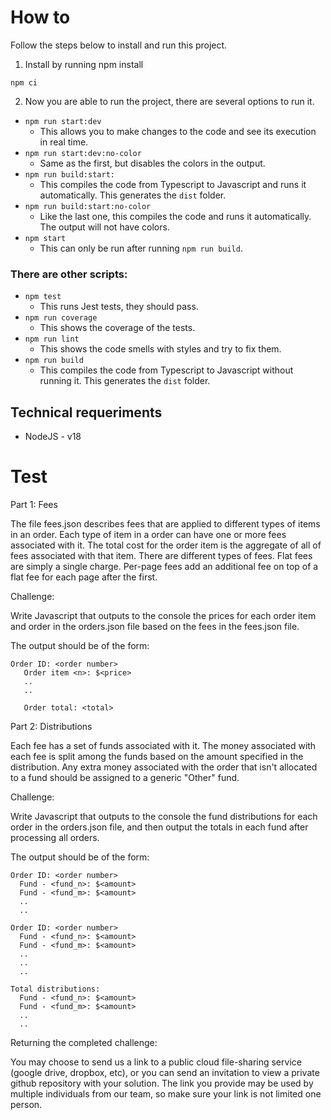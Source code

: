 # How to

Follow the steps below to install and run this project.

1. Install by running npm install
```
npm ci
```

2. Now you are able to run the project, there are several options to run it.

  + ```npm run start:dev```
    + This allows you to make changes to the code and see its execution in real time.
  + ```npm run start:dev:no-color```
    + Same as the first, but disables the colors in the output.
  + ```npm run build:start:```
    + This compiles the code from Typescript to Javascript and runs it automatically. This generates the ```dist``` folder.
  + ```npm run build:start:no-color```
    + Like the last one, this compiles the code and runs it automatically. The output will not have colors.
  + ```npm start```
    + This can only be run after running ```npm run build```.

### There are other scripts:
  + ```npm test```
    + This runs Jest tests, they should pass.
  + ```npm run coverage```
    + This shows the coverage of the tests.
  + ```npm run lint```
    + This shows the code smells with styles and try to fix them.
  + ```npm run build```
    + This compiles the code from Typescript to Javascript without running it. This generates the ```dist``` folder.



## Technical requeriments

+ NodeJS - v18


# Test

Part 1: Fees

The file fees.json describes fees that are applied to different types of items in an order. Each type of item in a order can have one or more fees associated with it.
The total cost for the order item is the aggregate of all of fees associated with that item. There are different types of fees. Flat fees are simply a single charge. Per-page fees add an additional fee on top of a flat fee for each page after the first.

Challenge:

Write Javascript that outputs to the console the prices for each order item and order in the orders.json file based on the fees in the fees.json file. 

The output should be of the form:  
```
Order ID: <order number>  
   Order item <n>: $<price>  
   ..
   ..

   Order total: <total>
```


Part 2: Distributions

Each fee has a set of funds associated with it. The money associated with each fee is split among the funds based on the amount specified in the distribution. Any extra money associated with the order that isn't allocated to a fund should be assigned to a generic "Other" fund.

Challenge:

Write Javascript that outputs to the console the fund distributions for each order in the orders.json file, and then output the totals in each fund after processing all orders.

The output should be of the form:  
```
Order ID: <order number>  
  Fund - <fund_n>: $<amount>
  Fund - <fund_m>: $<amount>
  ..  
  ..  

Order ID: <order number>
  Fund - <fund_n>: $<amount>
  Fund - <fund_m>: $<amount>
  ..  
  ..  
  ..  

Total distributions:
  Fund - <fund_n>: $<amount>
  Fund - <fund_m>: $<amount>
  ..  
  ..  
```


Returning the completed challenge:

You may choose to send us a link to a public cloud file-sharing service (google drive, dropbox, etc), or you can send an invitation to view a private github repository with your solution.  The link you provide may be used by multiple individuals from our team, so make sure your link is not limited one person.